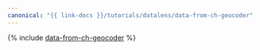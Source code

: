 ```yaml
---
canonical: "{{ link-docs }}/tutorials/datalens/data-from-ch-geocoder"
---
```


{% include [data-from-ch-geocoder](../../_tutorials/datalens/data-from-ch-geocoder.md) %}
